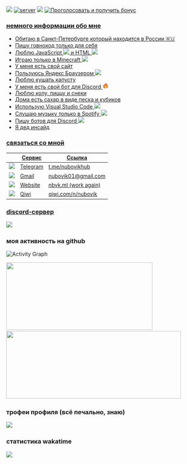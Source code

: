 <img src="https://cdn.discordapp.com/attachments/754717585534353519/953779377756323900/Nikita.png">
<a href="https://discord.gg/EJc8UC7yhZ"><img src="https://img.shields.io/discord/457858774099689479?color=5865F2&logo=discord&logoColor=white" alt="server"/></a>
<a href="https://top.gg/bot/747431086816100402"><img src="https://top.gg/api/widget/servers/747431086816100402.svg"></a>
<a href="https://top.gg/bot/747431086816100402/vote"><img src="https://top.gg/api/widget/upvotes/747431086816100402.svg" title="Проголосовать и получить бонус">

### немного информации обо мне
- Обитаю в Санкт-Петербурге который находится в России 🇷🇺
- Пишу говнокод только для себя
- Люблю JavaScript <img src="https://cdn.discordapp.com/attachments/640198921347399700/964636295211151450/JavaScript.png" height="16px"> и HTML <img src="https://cdn.discordapp.com/attachments/640198921347399700/964636297673179186/html5.png" height="16px">
- Играю только в Minecraft <img src="https://cdn.discordapp.com/attachments/640198921347399700/964636295496368240/Minecraft.gif" height="16px">
- У меня есть свой сайт 
- Пользуюсь Яндекс Браузером <img src="https://cdn.discordapp.com/attachments/640198921347399700/964636296725291058/Yandex_Browser.png" height="16px">
- Люблю кушать капусту
- У меня есть свой бот для Discord <img src="https://github.com/FlameOut-Discord/flameout-design/raw/main/flame_64x64.png" height="16px">
- Люблю колу, пиццу и снеки
- Дома есть сахар в виде песка и кубиков
- Использую Visual Studio Code <img src="https://cdn.discordapp.com/attachments/640198921347399700/964636296360378428/VSC.png" height="16px">
- Слушаю музыку только в Spotify <img src="https://cdn.discordapp.com/attachments/640198921347399700/964636295731216416/Spotify-green.png" height="16px">
- Пишу ботов для Discord <img src="https://cdn.discordapp.com/attachments/640198921347399700/964636297278947368/Discord-white.png" height="16px">
- Я дед инсайд

### связаться со мной
|                |     Сервис     |     Ссылка     |
|:--------------:|----------------|----------------|
| <img src="https://cdn.discordapp.com/attachments/640198921347399700/964636296079351918/Telegram.png" height="16px"> | Telegram | <a href="https://t.me/nubovikhub">t.me/nubovikhub</a> |
| <img src="https://cdn.discordapp.com/attachments/640198921347399700/964636297480265778/Gmail.png" height="16px"> | Gmail | <a href="mailto:nubovik01@gmail.com">nubovik01@gmail.com</a> |
| <img src="https://cdn.discordapp.com/attachments/640198921347399700/964637559311437895/icon.png" height="16px"> | Website | <a href="https://nbvk.ml">nbvk.ml</a> (work again) |
| <img src="https://www.google.com/s2/favicons?domain=https://qiwi.com/" height="16px"> | Qiwi | <a href="https://qiwi.com/n/nubovik">qiwi.com/n/nubovik</a> |


### discord-сервер
<div>
  <a href="https://discord.gg/EJc8UC7yhZ">
    <img src="https://invidget.switchblade.xyz/EJc8UC7yhZ">
  </a>
</div>

### моя активность на github
![Activity Graph](https://activity-graph.herokuapp.com/graph?username=nubovik01&theme=github)

<div>
  <img height="180em" width="390em" src="https://github-readme-stats.vercel.app/api?username=nubovik01&count_private=true&show_icons=true&theme=github_dark&locale=ru"/>
  <img height="180em" width="466em" src="https://github-readme-stats.vercel.app/api/top-langs/?username=nubovik01&langs_count=6&layout=compact&theme=github_dark"/>
</div>

### трофеи профиля (всё печально, знаю)
<img src="https://github-profile-trophy.vercel.app/?username=nubovik01&column=3&theme=onedark"/>

### статистика wakatime
<div>
  <img src="https://github-readme-stats.vercel.app/api/wakatime?username=nubovik&theme=github_dark&locale=ru"/>
</div>
